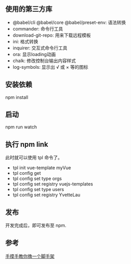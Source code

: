 ## 使用的第三方库

- @babel/cli @babel/core @babel/preset-env: 语法转换
- commander: 命令行工具
- download-git-repo: 用来下载远程模板
- ini: 格式转换
- inquirer: 交互式命令行工具
- ora: 显示loading动画
- chalk: 修改控制台输出内容样式
- log-symbols: 显示出 √ 或 × 等的图标

## 安装依赖

npm install

## 启动

npm run watch

## 执行 npm link

此时就可以使用 tpl 命令了。

- tpl init vue-template myVue
- tpl config get
- tpl config set type orgs
- tpl config set registry vuejs-templates
- tpl config set type users
- tpl config set registry YvetteLau

## 发布

开发完成后，即可发布至 npm.

## 参考

[手摸手教你撸一个脚手架](https://github.com/YvetteLau/Blog/blob/master/eos-cli/README.md)

